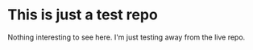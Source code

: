 # This is just a test repo

Nothing interesting to see here. I'm just testing away from the live repo.
